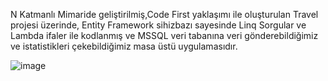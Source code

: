 N Katmanlı Mimaride geliştirilmiş,Code First yaklaşımı  ile oluşturulan Travel projesi üzerinde,
Entity Framework sihizbazı sayesinde Linq Sorgular ve Lambda ifaler ile kodlanmış ve MSSQL veri tabanına veri gönderebildiğimiz ve istatistikleri çekebildiğimiz masa üstü uygulamasıdır.

![image](https://github.com/user-attachments/assets/25b51d29-f091-4587-b1b4-7f77d723741f)
